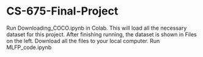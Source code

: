 # CS-675-Final-Project
Run Downloading_COCO.ipynb in Colab. This will load all the necessary dataset for this project. 
After finishing running, the dataset is shown in Files on the left. 
Download all the files to your local computer. 
Run MLFP_code.ipynb
